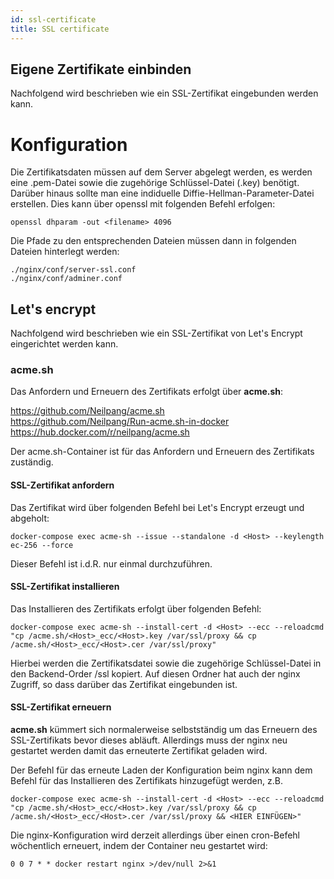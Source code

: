 ```yaml
---
id: ssl-certificate
title: SSL certificate
---
```


## Eigene Zertifikate einbinden

Nachfolgend wird beschrieben wie ein SSL-Zertifikat eingebunden werden kann.

# Konfiguration

Die Zertifikatsdaten müssen auf dem Server abgelegt werden, es werden eine .pem-Datei sowie die zugehörige Schlüssel-Datei (.key) benötigt. Darüber hinaus sollte man eine indiduelle Diffie-Hellman-Parameter-Datei erstellen. Dies kann über openssl mit folgenden Befehl erfolgen:

```openssl dhparam -out <filename> 4096```

Die Pfade zu den entsprechenden Dateien müssen dann in folgenden Dateien hinterlegt werden:

`./nginx/conf/server-ssl.conf` \
`./nginx/conf/adminer.conf`

## Let's encrypt

Nachfolgend wird beschrieben wie ein SSL-Zertifikat von Let's Encrypt eingerichtet werden kann.

### acme.sh

Das Anfordern und Erneuern des Zertifikats erfolgt über **acme.sh**:

https://github.com/Neilpang/acme.sh \
https://github.com/Neilpang/Run-acme.sh-in-docker \
https://hub.docker.com/r/neilpang/acme.sh

Der acme.sh-Container ist für das Anfordern und Erneuern des Zertifikats zuständig.

#### SSL-Zertifikat anfordern

Das Zertifikat wird über folgenden Befehl bei Let's Encrypt erzeugt und abgeholt:

`docker-compose exec acme-sh --issue --standalone -d <Host> --keylength ec-256 --force`

Dieser Befehl ist i.d.R. nur einmal durchzuführen.

#### SSL-Zertifikat installieren

Das Installieren des Zertifikats erfolgt über folgenden Befehl:

`docker-compose exec acme-sh --install-cert -d <Host> --ecc --reloadcmd "cp /acme.sh/<Host>_ecc/<Host>.key /var/ssl/proxy && cp /acme.sh/<Host>_ecc/<Host>.cer /var/ssl/proxy"`

Hierbei werden die Zertifikatsdatei sowie die zugehörige Schlüssel-Datei in den Backend-Order /ssl kopiert. Auf diesen Ordner hat auch der nginx Zugriff, so dass darüber das Zertifikat eingebunden ist.

#### SSL-Zertifikat erneuern

**acme.sh** kümmert sich normalerweise selbstständig um das Erneuern des SSL-Zertifikats bevor dieses abläuft. Allerdings muss der nginx neu gestartet werden damit das erneuterte Zertifikat geladen wird.

Der Befehl für das erneute Laden der Konfiguration beim nginx kann dem Befehl für das Installieren des Zertifikats hinzugefügt werden, z.B.

`docker-compose exec acme-sh --install-cert -d <Host> --ecc --reloadcmd "cp /acme.sh/<Host>_ecc/<Host>.key /var/ssl/proxy && cp /acme.sh/<Host>_ecc/<Host>.cer /var/ssl/proxy && <HIER EINFÜGEN>"`

Die nginx-Konfiguration wird derzeit allerdings über einen cron-Befehl wöchentlich erneuert, indem der Container neu gestartet wird:

`0 0 7 * * docker restart nginx >/dev/null 2>&1`
